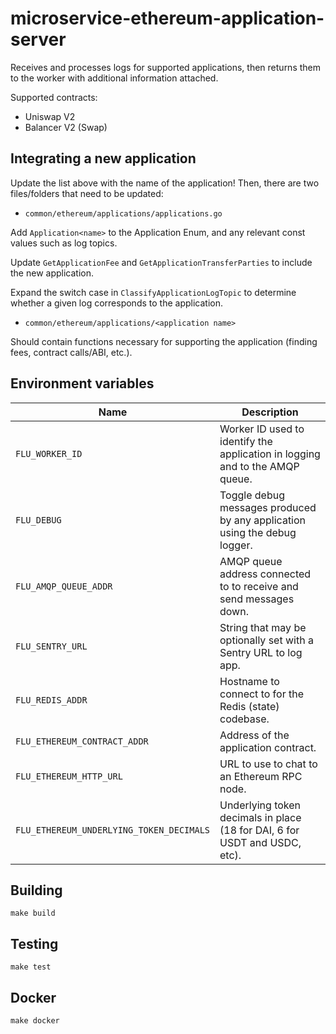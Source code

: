 
# microservice-ethereum-application-server

Receives and processes logs for supported applications, then returns them to the
worker with additional information attached.

Supported contracts:
  - Uniswap V2
  - Balancer V2 (Swap)

## Integrating a new application

Update the list above with the name of the application!
Then, there are two files/folders that need to be updated:

- `common/ethereum/applications/applications.go`

Add `Application<name>` to the Application Enum, and any relevant const values such as log topics.

Update `GetApplicationFee` and `GetApplicationTransferParties` to include the new application.

Expand the switch case in `ClassifyApplicationLogTopic` to determine whether a given log corresponds to the application.

- `common/ethereum/applications/<application name>`

Should contain functions necessary for supporting the application (finding fees, contract calls/ABI, etc.).

## Environment variables

|             Name             |                                  Description
|------------------------------|------------------------------------------------------------------------------|
| `FLU_WORKER_ID`                             | Worker ID used to identify the application in logging and to the AMQP queue.  |
| `FLU_DEBUG`                                 | Toggle debug messages produced by any application using the debug logger.     |
| `FLU_AMQP_QUEUE_ADDR`                       | AMQP queue address connected to to receive and send messages down.            |
| `FLU_SENTRY_URL`                            | String that may be optionally set with a Sentry URL to log app.               |
| `FLU_REDIS_ADDR`                            | Hostname to connect to for the Redis (state) codebase.                        |
| `FLU_ETHEREUM_CONTRACT_ADDR`                | Address of the application contract.                                          |
| `FLU_ETHEREUM_HTTP_URL`                     | URL to use to chat to an Ethereum RPC node.                                   |
| `FLU_ETHEREUM_UNDERLYING_TOKEN_DECIMALS`    | Underlying token decimals in place (18 for DAI, 6 for USDT and USDC, etc).    |

## Building

    make build

## Testing

    make test

## Docker

    make docker
